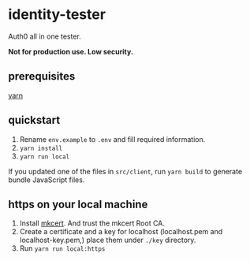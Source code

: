 # identity-tester

Auth0 all in one tester.

**Not for production use. Low security.**

## prerequisites

[yarn](https://yarnpkg.com/)

## quickstart

1. Rename `env.example` to `.env` and fill required information.
2. `yarn install`
3. `yarn run local`

If you updated one of the files in `src/client`, run `yarn build` to generate bundle JavaScript files.

## https on your local machine

1. Install [mkcert](https://github.com/FiloSottile/mkcert). And trust the mkcert Root CA.
2. Create a certificate and a key for localhost (localhost.pem and localhost-key.pem,) place them under `./key` directory.
3. Run `yarn run local:https`
